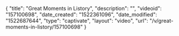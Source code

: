 {
    "title": "Great Moments in Listory",
    "description": "",
    "videoid": "157100698",
    "date_created": "1522361096",
    "date_modified": "1522687644",
    "type": "captivate",
    "layout": "video",
    "url": "\/v\/great-moments-in-listory\/157100698"
}